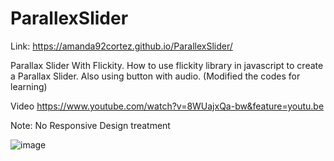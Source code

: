 # ParallexSlider

Link: https://amanda92cortez.github.io/ParallexSlider/

Parallax Slider With Flickity. 
How to use flickity library in javascript to create a Parallax Slider. 
Also using button with audio. (Modified the codes for learning)

Video https://www.youtube.com/watch?v=8WUajxQa-bw&feature=youtu.be

Note: No Responsive Design treatment

![image](https://github.com/Amanda92Cortez/ParallexSlider/assets/19363871/88fca34b-324d-45cd-ba44-2a7381aec45e)
